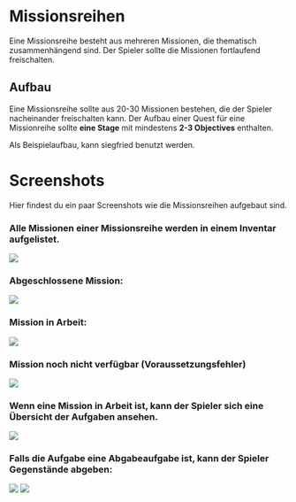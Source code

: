 # Missionsreihen

Eine Missionsreihe besteht aus mehreren Missionen, die thematisch zusammenhängend sind.
Der Spieler sollte die Missionen fortlaufend freischalten.

## Aufbau

Eine Missionsreihe sollte aus 20-30 Missionen bestehen, die der Spieler nacheinander freischalten kann.
Der Aufbau einer Quest für eine Missionreihe sollte **eine Stage** mit mindestens **2-3 Objectives** enthalten.

Als Beispielaufbau, kann siegfried benutzt werden.

# Screenshots

Hier findest du ein paar Screenshots wie die Missionsreihen aufgebaut sind.

### Alle Missionen einer Missionsreihe werden in einem Inventar aufgelistet.

![](https://i.imgur.com/dfuio5g.png)

### Abgeschlossene Mission:

![](https://i.imgur.com/96v5PI1.png)

### Mission in Arbeit:

![](https://i.imgur.com/SWqxjOM.png)

### Mission noch nicht verfügbar (Voraussetzungsfehler)

![](https://i.imgur.com/KyRrW1G.png)

### Wenn eine Mission in Arbeit ist, kann der Spieler sich eine Übersicht der Aufgaben ansehen.

![](https://i.imgur.com/gE6qcGJ.png)

### Falls die Aufgabe eine Abgabeaufgabe ist, kann der Spieler Gegenstände abgeben:

![](https://i.imgur.com/96Y0ebw.png)
![](https://i.imgur.com/1H6ed6B.png)
